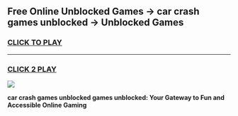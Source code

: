 
## Free Online Unblocked Games → car crash games unblocked → Unblocked Games
<h3>
<a href="https://premium.freeplayer.one?title=car_crash_games_unblocked&ref=21F">CLICK TO PLAY</a></h3>
<hr>

<h3>
<a href="https://premium.freeplayer.one?title=car_crash_games_unblocked&ref=21F">CLICK 2 PLAY</a>
  
</h3>

<a href="https://premium.freeplayer.one?title=car_crash_games_unblocked&ref=21F/"><img src="https://clearcache.store/games.png"></a>


**car crash games unblocked games unblocked: Your Gateway to Fun and Accessible Online Gaming**
